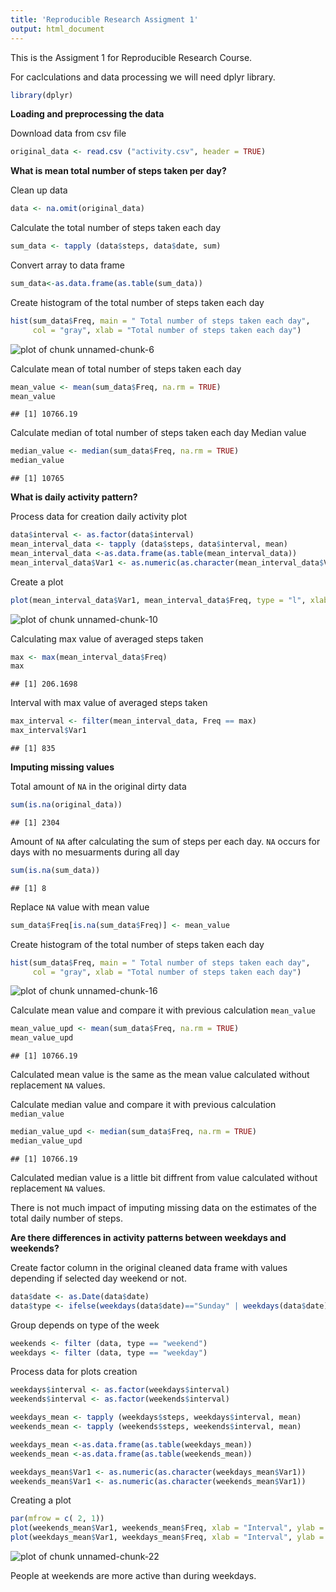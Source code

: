 ```yaml
---
title: 'Reproducible Research Assigment 1'
output: html_document
---
```

This is the Assigment 1 for Reproducible Research Course.

For caclculations and data processing we will need dplyr library.


```r
library(dplyr)
```

**Loading and preprocessing the data**

Download data from csv file

```r
original_data <- read.csv ("activity.csv", header = TRUE)
```

**What is mean total number of steps taken per day?**

Clean up data

```r
data <- na.omit(original_data)
```

Calculate the total number of steps taken each day 

```r
sum_data <- tapply (data$steps, data$date, sum)
```

Convert array to data frame


```r
sum_data<-as.data.frame(as.table(sum_data))
```

Create histogram of the total number of steps taken each day 


```r
hist(sum_data$Freq, main = " Total number of steps taken each day", 
     col = "gray", xlab = "Total number of steps taken each day")
```

![plot of chunk unnamed-chunk-6](figure/unnamed-chunk-6-1.png) 

Calculate mean of total number of steps taken each day

```r
mean_value <- mean(sum_data$Freq, na.rm = TRUE)
mean_value
```

```
## [1] 10766.19
```

Calculate median of total number of steps taken each day
Median value

```r
median_value <- median(sum_data$Freq, na.rm = TRUE)
median_value
```

```
## [1] 10765
```

**What is daily activity pattern?**

Process data for creation daily activity plot

```r
data$interval <- as.factor(data$interval)
mean_interval_data <- tapply (data$steps, data$interval, mean)
mean_interval_data <-as.data.frame(as.table(mean_interval_data))
mean_interval_data$Var1 <- as.numeric(as.character(mean_interval_data$Var1))
```


Create a plot

```r
plot(mean_interval_data$Var1, mean_interval_data$Freq, type = "l", xlab = "interval", ylab = "average number of steps taken", main = "Average daily activity pattern", col = "blue")
```

![plot of chunk unnamed-chunk-10](figure/unnamed-chunk-10-1.png) 

Calculating max value of averaged steps taken

```r
max <- max(mean_interval_data$Freq)
max
```

```
## [1] 206.1698
```

Interval with max value of averaged steps taken

```r
max_interval <- filter(mean_interval_data, Freq == max)
max_interval$Var1
```

```
## [1] 835
```


**Imputing missing values**

Total amount of `NA` in the original dirty data


```r
sum(is.na(original_data))
```

```
## [1] 2304
```

Amount of `NA` after calculating the sum of steps per each day. `NA` occurs for days with no mesuarments during all day

```r
sum(is.na(sum_data))
```

```
## [1] 8
```

Replace `NA` value with mean value 

```r
sum_data$Freq[is.na(sum_data$Freq)] <- mean_value
```

Create histogram of the total number of steps taken each day 


```r
hist(sum_data$Freq, main = " Total number of steps taken each day", 
     col = "gray", xlab = "Total number of steps taken each day")
```

![plot of chunk unnamed-chunk-16](figure/unnamed-chunk-16-1.png) 

Calculate mean value and compare it with previous calculation `mean_value`

```r
mean_value_upd <- mean(sum_data$Freq, na.rm = TRUE)
mean_value_upd
```

```
## [1] 10766.19
```
Calculated mean value is the same as the mean value calculated without replacement `NA` values.

Calculate median value and compare it with previous calculation `median_value`

```r
median_value_upd <- median(sum_data$Freq, na.rm = TRUE)
median_value_upd
```

```
## [1] 10766.19
```
Calculated median value is a little bit diffrent from value calculated without replacement `NA` values.

There is not much impact of imputing missing data on the estimates of the total daily number of steps.


**Are there differences in activity patterns between weekdays and weekends?**

Create factor column in the original cleaned data frame with values depending if selected day weekend or not.

```r
data$date <- as.Date(data$date)
data$type <- ifelse(weekdays(data$date)=="Sunday" | weekdays(data$date)=="Saturday", "weekend", "weekday")
```

Group depends on type of the week

```r
weekends <- filter (data, type == "weekend")
weekdays <- filter (data, type == "weekday")
```

Process data for plots creation

```r
weekdays$interval <- as.factor(weekdays$interval)
weekends$interval <- as.factor(weekends$interval)

weekdays_mean <- tapply (weekdays$steps, weekdays$interval, mean)
weekends_mean <- tapply (weekends$steps, weekends$interval, mean)

weekdays_mean <-as.data.frame(as.table(weekdays_mean))
weekends_mean <-as.data.frame(as.table(weekends_mean))

weekdays_mean$Var1 <- as.numeric(as.character(weekdays_mean$Var1))
weekends_mean$Var1 <- as.numeric(as.character(weekends_mean$Var1))
```

Creating a plot

```r
par(mfrow = c( 2, 1))
plot(weekends_mean$Var1, weekends_mean$Freq, xlab = "Interval", ylab = "Number of steps (weekends)", type = "l", col = "blue", main = "Differences in activity patterns between weekdays and weekends")
plot(weekdays_mean$Var1, weekdays_mean$Freq, xlab = "Interval", ylab = "Number of steps (weekdays)", type = "l", col = "blue")
```

![plot of chunk unnamed-chunk-22](figure/unnamed-chunk-22-1.png) 

People at weekends are more active than during weekdays.
